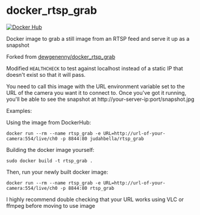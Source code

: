 # docker_rtsp_grab
[![Docker Hub](https://img.shields.io/badge/docker-judahbella/rtsp_grab-blue)](https://hub.docker.com/r/judahbella/rtsp_grab)

Docker image to grab a still image from an RTSP feed and serve it up as a snapshot

Forked from [dewgenenny/docker_rtsp_grab](https://github.com/dewgenenny/docker_rtsp_grab)

Modified `HEALTHCHECK` to test against localhost instead of a static IP that doesn't exist so that it will pass.

You need to call this image with the URL environment variable set to the URL of the camera you want it to connect to. Once
you've got it running, you'll be able to see the snapshot at http://your-server-ip:port/snapshot.jpg

Examples:

Using the image from DockerHub:

```
docker run --rm --name rtsp_grab -e URL=http://url-of-your-camera:554/live/ch0 -p 8844:80 judahbella/rtsp_grab
```

Building the docker image yourself:


```
sudo docker build -t rtsp_grab .
```

Then, run your newly built docker image:

```
docker run --rm --name rtsp_grab -e URL=http://url-of-your-camera:554/live/ch0 -p 8844:80 rtsp_grab  
```

I highly recommend double checking that your URL works using VLC or ffmpeg before moving to use image

